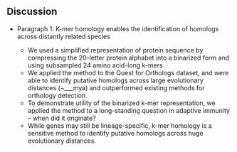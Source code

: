 ## Discussion

- Paragraph 1: K-mer homology enables the identification of homologs across distantly related species

    - We used a simplified representation of protein sequence by compressing the 20-letter protein alphabet into a binarized form and using subsampled 24 amino acid-long k-mers
    - We applied the method to the Quest for Orthologs dataset, and were able to identify putative homologs across large evolutionary distances (~___mya) and outperformed existing methods for orthology detection.
    - To demonstrate utility of the binarized k-mer representation, we applied the method to a long-standing question in adaptive immunity – when did it originate?
    - While genes may still be lineage-specific, k-mer homology is a sensitive method to identify putative homologs across huge evolutionary distances.